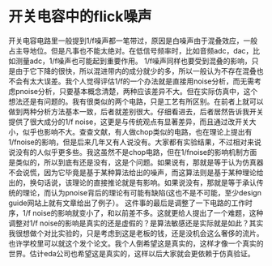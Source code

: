 # 开关电容中的flick噪声
开关电容电路里一般提到1/f噪声都一笔带过，原因是白噪声由于混叠效应，一般占主导地位。但是凡事也不能太绝对。在低信号频率时，比如音频adc，dac，比如测量adc，1/f噪声也可能起到重要作用。
1/f噪声同样也要受到混叠的影响，只是由于它下降的很快，所以混进带内的成分就少的多，所以一般认为不存在混叠也不会有太大误差。我个人觉得评估1/f的一个办法就是直接用noise分析，而无需考虑pnoise分析，只要基本概念清楚，两种应该差异不大。但在实际仿真中，这个想法还是有问题的。我有很类似的两个电路，只是工艺有所区别。在前者上就可以做到两种分析方法基本一致，后者就差别很大。仔细看进去，后者居然告诉我开关提供了很大成分的1/f noise，这更是与传统观点有显著差异，而且通过改开关大小，似乎也影响不大。查查文献，有人做chop类似的电路，也在理论上提出有1/fnoise的影响，但是后来几年又有人说没有。大家都有实验结果，不过相对来说说没有的人似乎更多些。我这虽然不是chop电路，但在1/fnoise的影响机制方面是类似的，所以到底有还是没有，这是个问题。如果说有，那就是等于认为仿真器不会说慌，因为它毕竟是基于某种算法给出的噪声，而这算法则是基于某种理论给出的，换句话说，该理论的直接推论就是有影响。如果说没有，那就是等于承认传统的理论，而认为pnoise背后的理论有可能有缺陷(这也不是不可能，至少design guide网站上就有文章给出了例子）。
这件事的最后是调整了一下电路的工作时序，1/f noise的影响就变小了，和以前差不多。这就更给人提出了一个难题，这种调整对1/f noise的影响是真实的还是虚假的？是算法敏感还是实际就是如此？其实我很想做个对比实验的，只是考虑到这是老板的钱，还是没机会这么奢侈的流片。也许学校里可以就这个发个论文。我个人倒希望这是真实的，这样才像一个真实的世界。估计eda公司也希望这是真实的，这样以后大家就会更依赖于仿真验证。
 

